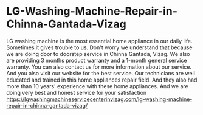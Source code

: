 # LG-Washing-Machine-Repair-in-Chinna-Gantada-Vizag
 LG washing machine is the most essential home appliance in our daily life. Sometimes it gives trouble to us. Don't worry we understand that because we are doing door to doorstep service in Chinna Gantada, Vizag. We also are providing 3 months product warranty and a 1-month general service warranty. You can also contact us for more information about our service. And you also visit our website for the best service. Our technicians are well educated and trained in this home appliances repair field. And they also had more than 10 years' experience with these home appliances. And we are doing very best and honest service for your satisfaction https://lgwashingmachineservicecenterinvizag.com/lg-washing-machine-repair-in-chinna-gantada-vizag/
